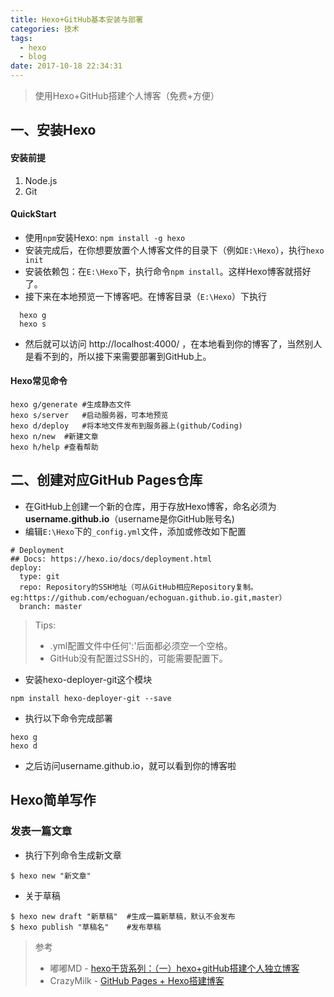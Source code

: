 ```yaml
---
title: Hexo+GitHub基本安装与部署
categories: 技术
tags:
  - hexo
  - blog
date: 2017-10-18 22:34:31
---
```


> 使用Hexo+GitHub搭建个人博客（免费+方便）

## 一、安装Hexo
#### 安装前提
1. Node.js
2. Git

#### QuickStart

<!--more-->

- 使用`npm`安装Hexo: `npm install -g hexo`
- 安装完成后，在你想要放置个人博客文件的目录下（例如`E:\Hexo`），执行`hexo init`
- 安装依赖包：在`E:\Hexo`下，执行命令`npm install`。这样Hexo博客就搭好了。
- 接下来在本地预览一下博客吧。在博客目录（`E:\Hexo`）下执行

```
  hexo g
  hexo s
```

- 然后就可以访问 http://localhost:4000/ ，在本地看到你的博客了，当然别人是看不到的，所以接下来需要部署到GitHub上。

#### Hexo常见命令
	hexo g/generate	#生成静态文件  
	hexo s/server	#启动服务器，可本地预览
	hexo d/deploy	#将本地文件发布到服务器上(github/Coding)
	hexo n/new	#新建文章
	hexo h/help	#查看帮助


## 二、创建对应GitHub Pages仓库
- 在GitHub上创建一个新的仓库，用于存放Hexo博客，命名必须为**username.github.io**（username是你GitHub账号名)
- 编辑`E:\Hexo`下的`_config.yml`文件，添加或修改如下配置

```
# Deployment
## Docs: https://hexo.io/docs/deployment.html
deploy:
  type: git
  repo: Repository的SSH地址（可从GitHub相应Repository复制。eg:https://github.com/echoguan/echoguan.github.io.git,master）
  branch: master
```

> Tips:
> * .yml配置文件中任何':'后面都必须空一个空格。
> * GitHub没有配置过SSH的，可能需要配置下。

- 安装hexo-deployer-git这个模块

```
npm install hexo-deployer-git --save
```

- 执行以下命令完成部署

```
hexo g
hexo d
```

- 之后访问username.github.io，就可以看到你的博客啦

## Hexo简单写作
### 发表一篇文章
- 执行下列命令生成新文章

```
$ hexo new "新文章"
```

- 关于草稿

```
$ hexo new draft "新草稿"	#生成一篇新草稿，默认不会发布
$ hexo publish "草稿名"	#发布草稿
```

> 参考
> * 嘟嘟MD - [hexo干货系列：（一）hexo+gitHub搭建个人独立博客](http://tengj.top/2016/02/22/hexo1/)
> * CrazyMilk - [GitHub Pages + Hexo搭建博客](http://crazymilk.github.io/2015/12/28/GitHub-Pages-Hexo%E6%90%AD%E5%BB%BA%E5%8D%9A%E5%AE%A2/)

